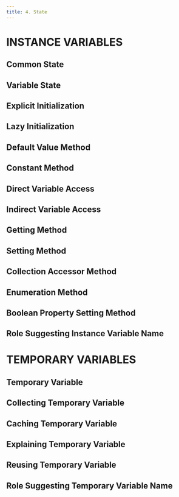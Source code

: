 ```yaml
---
title: 4. State
---
```


# INSTANCE VARIABLES
## Common State
## Variable State
## Explicit Initialization
## Lazy Initialization
## Default Value Method
## Constant Method
## Direct Variable Access
## Indirect Variable Access
## Getting Method
## Setting Method
## Collection Accessor Method
## Enumeration Method
## Boolean Property Setting Method
## Role Suggesting Instance Variable Name

# TEMPORARY VARIABLES
## Temporary Variable
## Collecting Temporary Variable
## Caching Temporary Variable
## Explaining Temporary Variable
## Reusing Temporary Variable
## Role Suggesting Temporary Variable Name
